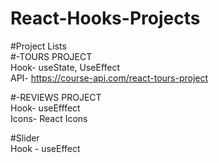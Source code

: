 # React-Hooks-Projects

<!-- STILL UNDER CONSTRUCTION!!!!!!!!! -->

#Project Lists<br/>
#-TOURS PROJECT<br/>
Hook- useState, UseEffect<br/>
API- https://course-api.com/react-tours-project

#-REVIEWS PROJECT<br/>
Hook- useEfffect<br/>
Icons- React Icons

#Slider<br/>
Hook - useEffect <br/>

